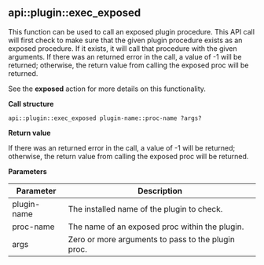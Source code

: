 ## api\::plugin::exec_exposed

This function can be used to call an exposed plugin procedure.  This API
call will first check to make sure that the given plugin procedure
exists as an exposed procedure.  If it exists, it will call that procedure
with the given arguments.  If there was an returned error in the
call, a value of -1 will be returned; otherwise, the return value from
calling the exposed proc will be returned.

See the **exposed** action for more details on this functionality.

**Call structure**

`api::plugin::exec_exposed plugin-name::proc-name ?args?`

**Return value**

If there was an returned error in the call, a value of -1 will be returned;
otherwise, the return value from calling the exposed proc will be
returned.

**Parameters**

| Parameter | Description |
| - | - |
| plugin-name | The installed name of the plugin to check. |
| proc-name | The name of an exposed proc within the plugin. |
| args | Zero or more arguments to pass to the plugin proc. |

